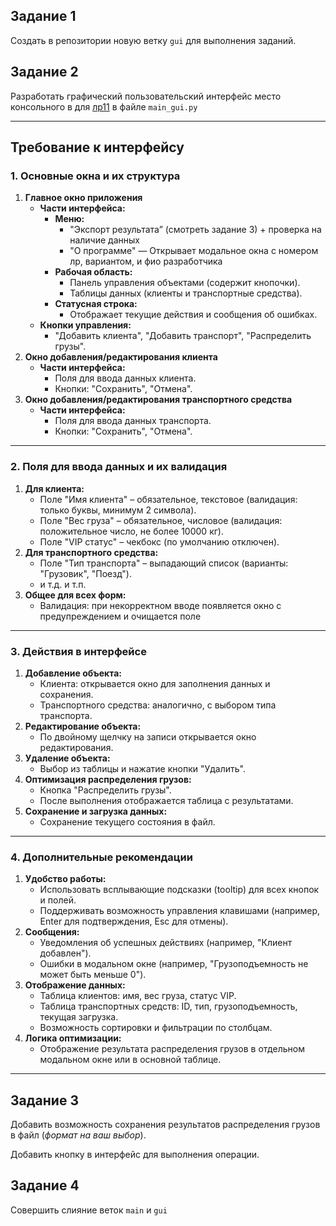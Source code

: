 ## Задание 1

Cоздать в репозитории новую ветку `gui` для выполнения заданий.

## Задание 2

Разработать графический пользовательский интерфейс место консольного в для [лр11](https://www.notion.so/14b9f5faa7fd80d8a8e2fbcf7e7e3848?pvs=21) в файле `main_gui.py`   

---

## Требование к интерфейсу

### **1. Основные окна и их структура**

1. **Главное окно приложения**
    - **Части интерфейса:**
        - **Меню:**
            - "Экспорт результата” (смотреть задание 3) + проверка на наличие данных
            - "О программе" — Открывает модальное окна с номером лр, вариантом, и фио разработчика
        - **Рабочая область:**
            - Панель управления объектами (содержит кнопочки).
            - Таблицы данных (клиенты и транспортные средства).
        - **Статусная строка:**
            - Отображает текущие действия и сообщения об ошибках.
    - **Кнопки управления:**
        - "Добавить клиента", "Добавить транспорт", "Распределить грузы".
2. **Окно добавления/редактирования клиента**
    - **Части интерфейса:**
        - Поля для ввода данных клиента.
        - Кнопки: "Сохранить", "Отмена".
3. **Окно добавления/редактирования транспортного средства**
    - **Части интерфейса:**
        - Поля для ввода данных транспорта.
        - Кнопки: "Сохранить", "Отмена".

---

### **2. Поля для ввода данных и их валидация**

1. **Для клиента:**
    - Поле "Имя клиента" – обязательное, текстовое (валидация: только буквы, минимум 2 символа).
    - Поле "Вес груза" – обязательное, числовое (валидация: положительное число, не более 10000 кг).
    - Поле "VIP статус" – чекбокс (по умолчанию отключен).
2. **Для транспортного средства:**
    - Поле "Тип транспорта" – выпадающий список (варианты: "Грузовик", "Поезд").
    - и т.д. и т.п.
3. **Общее для всех форм:**
    - Валидация: при некорректном вводе появляется окно с предупреждением и очищается поле

---

### **3. Действия в интерфейсе**

1. **Добавление объекта:**
    - Клиента: открывается окно для заполнения данных и сохранения.
    - Транспортного средства: аналогично, с выбором типа транспорта.
2. **Редактирование объекта:**
    - По двойному щелчку на записи открывается окно редактирования.
3. **Удаление объекта:**
    - Выбор из таблицы и нажатие кнопки "Удалить".
4. **Оптимизация распределения грузов:**
    - Кнопка "Распределить грузы".
    - После выполнения отображается таблица с результатами.
5. **Сохранение и загрузка данных:**
    - Сохранение текущего состояния в файл.

---

### **4. Дополнительные рекомендации**

1. **Удобство работы:**
    - Использовать всплывающие подсказки (tooltip) для всех кнопок и полей.
    - Поддерживать возможность управления клавишами (например, Enter для подтверждения, Esc для отмены).
2. **Сообщения:**
    - Уведомления об успешных действиях (например, "Клиент добавлен").
    - Ошибки в модальном окне (например, "Грузоподъемность не может быть меньше 0").
3. **Отображение данных:**
    - Таблица клиентов: имя, вес груза, статус VIP.
    - Таблица транспортных средств: ID, тип, грузоподъемность, текущая загрузка.
    - Возможность сортировки и фильтрации по столбцам.
4. **Логика оптимизации:**
    - Отображение результата распределения грузов в отдельном модальном окне или в основной таблице.

---

## Задание 3

Добавить возможность сохранения результатов распределения грузов в файл (*формат на ваш выбор*).

Добавить кнопку в интерфейс для выполнения операции.

## Задание 4

Совершить слияние веток `main` и `gui`
